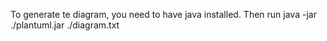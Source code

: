 To generate te diagram, you need to have java installed. Then run java -jar ./plantuml.jar ./diagram.txt
